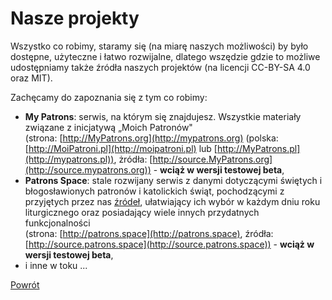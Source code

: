 # Nasze projekty
Wszystko co robimy, staramy się (na miarę naszych możliwości) by było dostępne, użyteczne i łatwo rozwijalne, dlatego wszędzie gdzie to możliwe udostępniamy także źródła naszych projektów (na licencji CC-BY-SA 4.0 oraz MIT).

Zachęcamy do zapoznania się z tym co robimy:
- **My Patrons**: serwis, na którym się znajdujesz. Wszystkie materiały związane z inicjatywą „Moich Patronów"  
(strona: [http://MyPatrons.org](http://mypatrons.org) (polska: [http://MoiPatroni.pl](http://moipatroni.pl) lub [http://MyPatrons.pl](http://mypatrons.pl)), żródła: [http://source.MyPatrons.org](http://source.mypatrons.org)) - **wciąż w wersji testowej beta**,
- **Patrons Space**: stale rozwijany serwis z danymi dotyczącymi świętych i błogosławionych patronów i katolickich świąt, pochodzącymi z przyjętych przez nas [źródeł](jak_wybrac_patrona_tytul_patrona_lub_swieto.md), ułatwiający ich wybór w każdym dniu roku liturgicznego oraz posiadający wiele innych przydatnych funkcjonalności  
(strona: [http://patrons.space](http://patrons.space), źródła: [http://source.patrons.space](http://source.patrons.space)) - **wciąż w wersji testowej beta**,
- i inne w toku ...

[Powrót](index.md)
